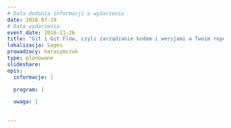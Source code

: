 ```yaml
---
# Data dodania informacji o wydarzeniu
date: 2016-07-19
# Data wydarzenia
event_date: 2016-11-26
title: "Git i Git Flow, czyli zarządzanie kodem i wersjami w Twoim repozytorium"
lokalizacja: Sages
prowadzacy: harasymczuk
type: planowane
slideshare:
opis:
  informacje: |

  program: |

  uwaga: |
 

---
```

